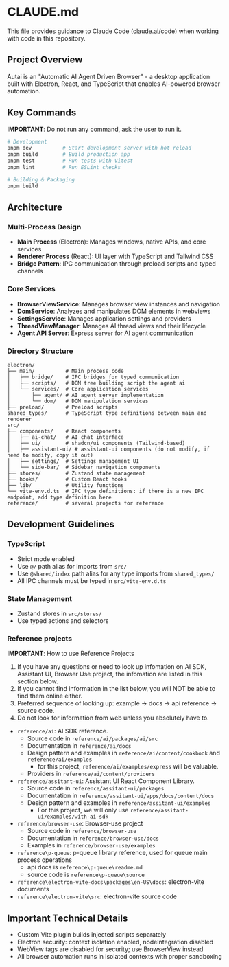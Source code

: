 # CLAUDE.md

This file provides guidance to Claude Code (claude.ai/code) when working with code in this repository.

## Project Overview

Autai is an "Automatic AI Agent Driven Browser" - a desktop application built with Electron, React, and TypeScript that enables AI-powered browser automation.

## Key Commands

**IMPORTANT**: Do not run any command, ask the user to run it.

```bash
# Development
pnpm dev          # Start development server with hot reload
pnpm build        # Build production app
pnpm test         # Run tests with Vitest
pnpm lint         # Run ESLint checks

# Building & Packaging
pnpm build
```

## Architecture

### Multi-Process Design

- **Main Process** (Electron): Manages windows, native APIs, and core services
- **Renderer Process** (React): UI layer with TypeScript and Tailwind CSS
- **Bridge Pattern**: IPC communication through preload scripts and typed channels

### Core Services

- **BrowserViewService**: Manages browser view instances and navigation
- **DomService**: Analyzes and manipulates DOM elements in webviews
- **SettingsService**: Manages application settings and providers
- **ThreadViewManager**: Manages AI thread views and their lifecycle
- **Agent API Server**: Express server for AI agent communication

### Directory Structure

```
electron/
├── main/          # Main process code
│   ├── bridge/    # IPC bridges for typed communication
│   ├── scripts/   # DOM tree building script the agent ai
│   └── services/  # Core application services
│       ├── agent/ # AI agent server implementation
│       └── dom/   # DOM manipulation services
├── preload/       # Preload scripts
shared_types/      # TypeScript type definitions between main and renderer
src/
├── components/    # React components
│   ├── ai-chat/   # AI chat interface
│   ├── ui/        # shadcn/ui components (Tailwind-based)
│   ├── assistant-ui/ # assistant-ui components (do not modify, if need to modify, copy it out)
│   ├── settings/  # Settings management UI
│   └── side-bar/  # Sidebar navigation components
├── stores/        # Zustand state management
├── hooks/         # Custom React hooks
├── lib/           # Utility functions
└── vite-env.d.ts  # IPC type definitions: if there is a new IPC endpoint, add type definition here
reference/         # several projects for reference
```

## Development Guidelines

### TypeScript

- Strict mode enabled
- Use `@/` path alias for imports from `src/`
- Use `@shared/index` path alias for any type imports from `shared_types/`
- All IPC channels must be typed in `src/vite-env.d.ts`

### State Management

- Zustand stores in `src/stores/`
- Use typed actions and selectors

### Reference projects

**IMPORTANT**: How to use Reference Projects

1. If you have any questions or need to look up infomation on AI SDK, Assistant UI, Browser Use project,
   the infomation are listed in this section below.
2. If you cannot find information in the list below, you will NOT be able to find them online either.
3. Preferred sequence of looking up: example -> docs -> api reference -> source code.
4. Do not look for information from web unless you absolutely have to.

- `reference/ai`: AI SDK reference.
  - Source code in `reference/ai/packages/ai/src`
  - Documentation in `reference/ai/docs`
  - Design pattern and examples in `reference/ai/content/cookbook` and `reference/ai/examples`
    - for this project, `reference/ai/examples/express` will be valuable.
  - Providers in `reference/ai/content/providers`
- `reference/assitant-ui`: Assistant UI React Component Library.
  - Source code in `reference/assitant-ui/packages`
  - Documentation in `reference/assitant-ui/apps/docs/content/docs`
  - Design pattern and examples in `reference/assitant-ui/examples`
    - For this project, we will only use `reference/assitant-ui/examples/with-ai-sdk`
- `reference/browser-use`: Browser-use project
  - Source code in `reference/browser-use`
  - Documentation in `reference/browser-use/docs`
  - Examples in `reference/browser-use/examples`
- `reference\p-queue`: p-queue library reference, used for queue main process operations
  - api docs is `reference\p-queue\readme.md`
  - source code is `reference\p-queue\source`
- `reference\electron-vite-docs\packages\en-US\docs`: electron-vite documents
- `reference\electron-vite\src`: electron-vite source code

## Important Technical Details

- Custom Vite plugin builds injected scripts separately
- Electron security: context isolation enabled, nodeIntegration disabled
- WebView tags are disabled for security; use BrowserView instead
- All browser automation runs in isolated contexts with proper sandboxing
